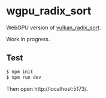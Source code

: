 # wgpu_radix_sort

WebGPU version of [vulkan_radix_sort](https://github.com/jaesung-cs/vulkan_radix_sort).

Work in progress.

## Test

```bash
$ npm init
$ npm run dev
```
Then open http://localhost:5173/.

